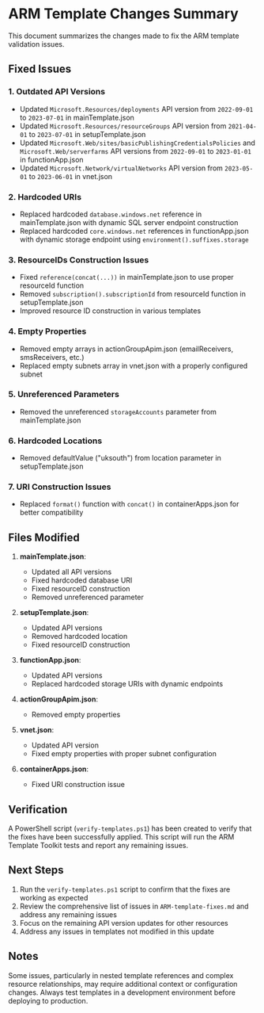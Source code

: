 # ARM Template Changes Summary

This document summarizes the changes made to fix the ARM template validation issues.

## Fixed Issues

### 1. Outdated API Versions
- Updated `Microsoft.Resources/deployments` API version from `2022-09-01` to `2023-07-01` in mainTemplate.json
- Updated `Microsoft.Resources/resourceGroups` API version from `2021-04-01` to `2023-07-01` in setupTemplate.json
- Updated `Microsoft.Web/sites/basicPublishingCredentialsPolicies` and `Microsoft.Web/serverfarms` API versions from `2022-09-01` to `2023-01-01` in functionApp.json
- Updated `Microsoft.Network/virtualNetworks` API version from `2023-05-01` to `2023-06-01` in vnet.json

### 2. Hardcoded URIs
- Replaced hardcoded `database.windows.net` reference in mainTemplate.json with dynamic SQL server endpoint construction
- Replaced hardcoded `core.windows.net` references in functionApp.json with dynamic storage endpoint using `environment().suffixes.storage`

### 3. ResourceIDs Construction Issues
- Fixed `reference(concat(...))` in mainTemplate.json to use proper resourceId function
- Removed `subscription().subscriptionId` from resourceId function in setupTemplate.json
- Improved resource ID construction in various templates

### 4. Empty Properties
- Removed empty arrays in actionGroupApim.json (emailReceivers, smsReceivers, etc.)
- Replaced empty subnets array in vnet.json with a properly configured subnet

### 5. Unreferenced Parameters
- Removed the unreferenced `storageAccounts` parameter from mainTemplate.json

### 6. Hardcoded Locations
- Removed defaultValue ("uksouth") from location parameter in setupTemplate.json

### 7. URI Construction Issues
- Replaced `format()` function with `concat()` in containerApps.json for better compatibility

## Files Modified

1. **mainTemplate.json**:
   - Updated all API versions
   - Fixed hardcoded database URI
   - Fixed resourceID construction
   - Removed unreferenced parameter

2. **setupTemplate.json**:
   - Updated API versions
   - Removed hardcoded location
   - Fixed resourceID construction

3. **functionApp.json**:
   - Updated API versions
   - Replaced hardcoded storage URIs with dynamic endpoints

4. **actionGroupApim.json**:
   - Removed empty properties

5. **vnet.json**:
   - Updated API version
   - Fixed empty properties with proper subnet configuration

6. **containerApps.json**:
   - Fixed URI construction issue

## Verification

A PowerShell script (`verify-templates.ps1`) has been created to verify that the fixes have been successfully applied. This script will run the ARM Template Toolkit tests and report any remaining issues.

## Next Steps

1. Run the `verify-templates.ps1` script to confirm that the fixes are working as expected
2. Review the comprehensive list of issues in `ARM-template-fixes.md` and address any remaining issues
3. Focus on the remaining API version updates for other resources
4. Address any issues in templates not modified in this update

## Notes

Some issues, particularly in nested template references and complex resource relationships, may require additional context or configuration changes. Always test templates in a development environment before deploying to production.
